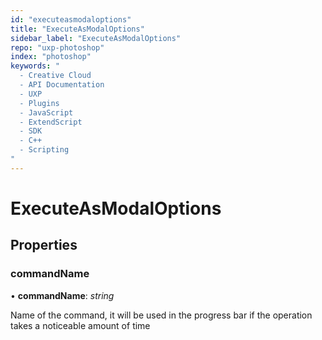 ```yaml
---
id: "executeasmodaloptions"
title: "ExecuteAsModalOptions"
sidebar_label: "ExecuteAsModalOptions"
repo: "uxp-photoshop"
index: "photoshop"
keywords: "
  - Creative Cloud
  - API Documentation
  - UXP
  - Plugins
  - JavaScript
  - ExtendScript
  - SDK
  - C++
  - Scripting
"
---
```


# ExecuteAsModalOptions

## Properties

### commandName

• **commandName**: *string*

Name of the command, it will be used in the progress bar if the operation takes a noticeable amount of time
